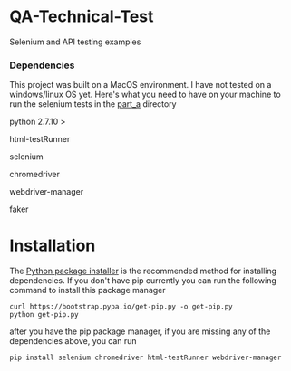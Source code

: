 # QA-Technical-Test
Selenium and API testing examples

### Dependencies
This project was built on a MacOS environment. I have not tested on a windows/linux OS yet.
Here's what you need to have on your machine to run the selenium tests in the [part_a](part_a) directory

python 2.7.10 >

html-testRunner

selenium

chromedriver

webdriver-manager

faker

# Installation
The [Python package installer](https://pypi.org/project/pip/) is the recommended method for installing dependencies. If you don't have pip currently you can run the following command to install this package manager

```
curl https://bootstrap.pypa.io/get-pip.py -o get-pip.py
python get-pip.py
```

after you have the pip package manager, if you are missing any of the dependencies above, you can run
```
pip install selenium chromedriver html-testRunner webdriver-manager
```

